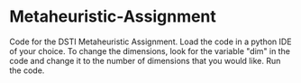 # Metaheuristic-Assignment
Code for the DSTI Metaheuristic Assignment.
Load the code in a python IDE of your choice. 
To change the dimensions, look for the variable "dim" in the code and change it to the number of dimensions that you would like. 
Run the code. 
